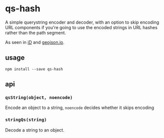 # qs-hash

A simple querystring encoder and decoder, with an option to skip encoding
URL components if you're going to use the encoded strings in URL hashes
rather than the path segment.

As seen in [iD](https://github.com/systemed/iD) and [geojson.io](http://geojson.io/).

## usage

    npm install --save qs-hash

## api

### `qsString(object, noencode)`

Encode an object to a string, `noencode` decides whether it skips encoding

### `stringQs(string)`

Decode a string to an object.
